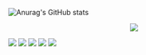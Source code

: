
![Anurag's GitHub stats](https://github-readme-stats.vercel.app/api?username=DevRosasNegras&show_icons=true&theme=radical)

<p align="center">
  <a href="https://skillicons.dev">
    <img src="https://skillicons.dev/icons?i=git,kubernetes,docker,c,vim" />
  </a>
</p>

[<img src="https://img.shieldshttps://tiny.one/readme-stats.io/badge/twitter-%231DA1F2.svg?&style=for-the-badge&logo=twitter&logoColor=white" />](https://twitter.com/DevRosasNegras) [<img src="https://img.shields.io/badge/medium-%2312100E.svg?&style=for-the-badge&logo=medium&logoColor=white" />](https://medium.com/DevRosasNegras)  [<img src="https://img.shields.io/badge/linkedin-%230077B5.svg?&style=for-the-badge&logo=linkedin&logoColor=white" />](https://www.linkedin.com/in/DevRosasNegras/) [<img src = "https://img.shields.io/badge/instagram-%23E4405F.svg?&style=for-the-badge&logo=instagram&logoColor=white">](https://www.instagram.com/DevRosasNegras/) [<img src = "https://img.shields.io/badge/facebook-%231877F2.svg?&style=for-the-badge&logo=facebook&logoColor=white">](https://www.facebook.com/DevRosasNegras)
